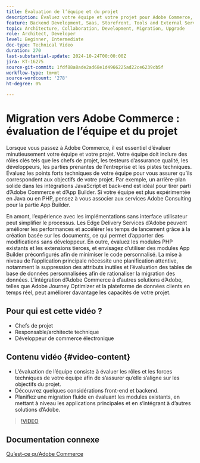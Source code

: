 ```yaml
---
title: Évaluation de l’équipe et du projet
description: Évaluez votre équipe et votre projet pour Adobe Commerce, en vous concentrant sur les rôles, les forces techniques, les attributs front-end et les considérations principales en vue d’une migration réussie.
feature: Backend Development, Saas, Storefront, Tools and External Services
topic: Architecture, Collaboration, Development, Migration, Upgrade
role: Architect, Developer
level: Beginner, Intermediate
doc-type: Technical Video
duration: 270
last-substantial-update: 2024-10-24T00:00:00Z
jira: KT-16275
source-git-commit: 1fdf88a8ade2ad68e1d4966225ad22ce6239cb5f
workflow-type: tm+mt
source-wordcount: '278'
ht-degree: 0%

---
```



# Migration vers Adobe Commerce : évaluation de l’équipe et du projet

Lorsque vous passez à Adobe Commerce, il est essentiel d’évaluer minutieusement votre équipe et votre projet. Votre équipe doit inclure des rôles clés tels que les chefs de projet, les testeurs d’assurance qualité, les développeurs, les parties prenantes de l’entreprise et les pistes techniques. Évaluez les points forts techniques de votre équipe pour vous assurer qu’ils correspondent aux objectifs de votre projet. Par exemple, un arrière-plan solide dans les intégrations JavaScript et back-end est idéal pour tirer parti d’Adobe Commerce et d’App Builder. Si votre équipe est plus expérimentée en Java ou en PHP, pensez à vous associer aux services Adobe Consulting pour la partie App Builder.

En amont, l’expérience avec les implémentations sans interface utilisateur peut simplifier le processus. Les Edge Delivery Services d’Adobe peuvent améliorer les performances et accélérer les temps de lancement grâce à la création basée sur les documents, ce qui permet d’apporter des modifications sans développeur. En outre, évaluez les modules PHP existants et les extensions tierces, et envisagez d’utiliser des modules App Builder préconfigurés afin de minimiser le code personnalisé. La mise à niveau de l’application principale nécessite une planification attentive, notamment la suppression des attributs inutiles et l’évaluation des tables de base de données personnalisées afin de rationaliser la migration des données. L’intégration d’Adobe Commerce à d’autres solutions d’Adobe, telles que Adobe Journey Optimizer et la plateforme de données clients en temps réel, peut améliorer davantage les capacités de votre projet.

## Pour qui est cette vidéo ?

* Chefs de projet
* Responsable/architecte technique
* Développeur de commerce électronique

## Contenu vidéo {#video-content}

* L’évaluation de l’équipe consiste à évaluer les rôles et les forces techniques de votre équipe afin de s’assurer qu’elle s’aligne sur les objectifs du projet.
* Découvrez quelques considérations front-end et backend.
* Planifiez une migration fluide en évaluant les modules existants, en mettant à niveau les applications principales et en s’intégrant à d’autres solutions d’Adobe.
 
>[!VIDEO](https://video.tv.adobe.com/v/3435682/?learn=on)

## Documentation connexe

[Qu’est-ce qu’Adobe Commerce](https://experienceleague.adobe.com/en/docs/commerce-admin/start/about)
